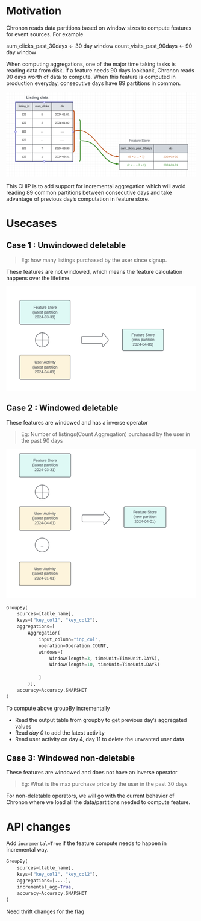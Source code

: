 # Motivation

Chronon reads data partitions based on window sizes to compute features for event sources. For example

sum_clicks_past_30days          ←  30 day window
count_visits_past_90days         ←  90 day window

When computing aggregations, one of the major time taking tasks is reading data from disk. If a feature needs 90 days lookback, Chronon reads 90 days worth of data to compute. When this feature is computed in production everyday, consecutive days have 89 partitions in common.

<img src="./images/CHIP10_inc_agg_visual.png" alt="Incremental Agg" width="900" />


This CHIP is to add support for incremental aggregation which will avoid reading 89 common partitions between consecutive days and take advantage of previous day’s computation in feature store.


# Usecases
## Case 1 : Unwindowed deletable


> Eg:  how many listings purchased by the user since signup.

These features are not windowed, which means the feature calculation happens over the lifetime.

<img src="./images/CHIP10_unwindowed_agg.png" alt="Incremental Agg" width="600" />

## Case 2 : Windowed deletable
These features are windowed and has a inverse operator

> Eg: Number of listings(Count Aggregation) purchased by the user in the past 90 days

<img src="./images/CHIP10_windowed_deletable_agg.png" alt="Incremental Agg" width="600" />

```python
GroupBy(
    sources=[table_name],
    keys=["key_col1", "key_col2"],
    aggregations=[
        Aggregation(
            input_column="inp_col",
            operation=Operation.COUNT,
            windows=[
                Window(length=3, timeUnit=TimeUnit.DAYS),
                Window(length=10, timeUnit=TimeUnit.DAYS)

            ]
        )],
    accuracy=Accuracy.SNAPSHOT
)
```
To compute above groupBy incrementally
* Read the output table from groupby to get previous day’s aggregated values
* Read _day 0_ to add the latest activity
* Read user activity on day 4, day 11 to delete the unwanted user data

## Case 3: Windowed non-deletable

These features are windowed and does not have an inverse operator


> Eg: What is the max purchase price by the user in the past 30 days

For non-deletable operators, we will go with the current behavior of Chronon where we load all the data/partitions needed to compute feature.

# API changes 

Add `incremental=True` if the feature compute needs to happen in incremental way. 

```python
GroupBy(
    sources=[table_name],
    keys=["key_col1", "key_col2"],
    aggregations=[....],
    incremental_agg=True,
    accuracy=Accuracy.SNAPSHOT
)
```
Need thrift changes for the flag
